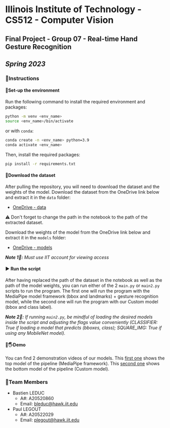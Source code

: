 # **Illinois Institute of Technology - CS512 - Computer Vision**
## **Final Project - Group 07 - Real-time Hand Gesture Recognition**
_Spring 2023_
---

### **📑Instructions**

#### **📂Set-up the environment**
Run the following command to install the required environment and packages:
```bash
python -m venv <env_name>
source <env_name>/bin/activate
```
or with `conda`:
```bash
conda create -n <env_name> python=3.9
conda activate <env_name>
```
Then, install the required packages:
```bash
pip install -r requirements.txt
```


#### **📂Download the dataset**

After pulling the repository, you will need to download the dataset and the weights of the model.
Download the dataset from the OneDrive link below and extract it in the `data` folder:
* [OneDrive - data](https://iit0-my.sharepoint.com/personal/bleduc_hawk_iit_edu/_layouts/15/guestaccess.aspx?guestaccesstoken=nghfcV5r5fzy4f5Y1FbyFZky48p%2BTjz%2Bp0iLDErKq8A%3D&folderid=2_0515eeabcfb45419690e62cbc9d8293ef&rev=1&e=RGzNMW)

⚠ Don't forget to change the path in the notebook to the path of the extracted dataset.

Download the weights of the model from the OneDrive link below and extract it in the `models` folder:
* [OneDrive - models](https://iit0-my.sharepoint.com/personal/bleduc_hawk_iit_edu/_layouts/15/guestaccess.aspx?guestaccesstoken=1xiX%2BioK1eNgLQi3NqNyyovwoDciSy%2Fx4LclM7qSkBg%3D&folderid=2_00147942c86a1407f906be2f0864f0eaf&rev=1&e=JJJY68)

***Note 1📝:*** _Must use IIT account for viewing access_


#### **▶ Run the script**
After having replaced the path of the dataset in the notebook as well as the path of the model weights, you can run either of the 2 `main.py` or `main2.py` scripts to run the program. The first one will run the program with the MediaPipe model framework (bbox and landmarks) + gesture recognition model, while the second one will run the program with our Custom model (bbox and class label).

***Note 2📝:*** _If running `main2.py`, be mindful of loading the desired models inside the script and adjusting the flags value conveniently (CLASSIFIER: True if loading a model that predicts (bboxes, class); SQUARE_IMG: True if using any MobileNet model)._

#### **🎥🖐Demo**
You can find 2 demonstration videos of our models. This [first one](https://drive.google.com/file/d/1KAfz3nFLKgtjNB3W0xnKQqzu7ScWX8o2/view?usp=share_link) shows the top model of the pipeline (MediaPipe framework). This [second one](https://drive.google.com/file/d/10JPJ1c-6zgAFrHZJmYYDBtyVmEsRrb7h/view?usp=share_link) shows the bottom model of the pipeline (Custom model).

### 👥**Team Members**

-   Bastien LEDUC
    -   A#: A20520860
    -   Email: bleduc@hawk.iit.edu
-   Paul LEGOUT
    -   A#: A20522029
    -   Email: plegout@hawk.iit.edu
